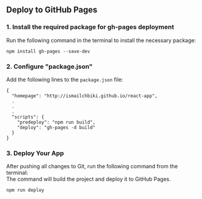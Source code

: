 ## Deploy to GitHub Pages

### 1. Install the required package for gh-pages deployment

Run the following command in the terminal to install the necessary package:

```
npm install gh-pages --save-dev
```

### 2. Configure "package.json"

Add the following lines to the `package.json` file:

```
{
  "homepage": "http://ismailchbiki.github.io/react-app",
  .
  .
  .
  "scripts": {
    "predeploy": "npm run build",
    "deploy": "gh-pages -d build"
  }
}
```

### 3. Deploy Your App
After pushing all changes to Git, run the following command from the terminal:<br>
The command will build the project and deploy it to GitHub Pages.

```
npm run deploy
```